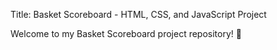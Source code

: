 Title: Basket Scoreboard - HTML, CSS, and JavaScript Project

Welcome to my Basket Scoreboard project repository! 🏀
